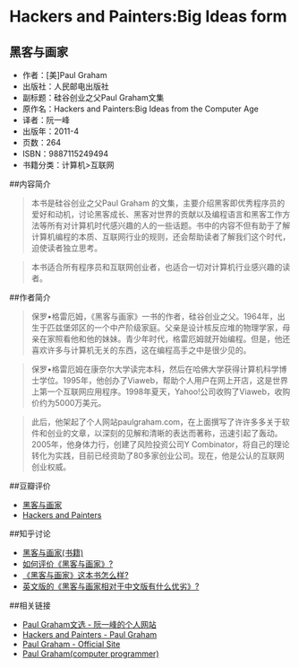 Hackers and Painters:Big Ideas form
==========
黑客与画家
----------


- 作者：[美]Paul Graham
- 出版社：人民邮电出版社
- 副标题：硅谷创业之父Paul Graham文集
- 原作名：Hackers and Painters:Big Ideas from the Computer Age
- 译者：阮一峰
- 出版年：2011-4
- 页数：264
- ISBN：9887115249494
- 书籍分类：计算机>互联网

##内容简介
>本书是硅谷创业之父Paul Graham 的文集，主要介绍黑客即优秀程序员的爱好和动机，讨论黑客成长、黑客对世界的贡献以及编程语言和黑客工作方法等所有对计算机时代感兴趣的人的一些话题。书中的内容不但有助于了解计算机编程的本质、互联网行业的规则，还会帮助读者了解我们这个时代，迫使读者独立思考。

>本书适合所有程序员和互联网创业者，也适合一切对计算机行业感兴趣的读者。

##作者简介
>保罗•格雷厄姆，《黑客与画家》一书的作者，硅谷创业之父。1964年，出生于匹兹堡郊区的一个中产阶级家庭。父亲是设计核反应堆的物理学家，母亲在家照看他和他的妹妹。青少年时代，格雷厄姆就开始编程。但是，他还喜欢许多与计算机无关的东西，这在编程高手之中是很少见的。

>保罗•格雷厄姆在康奈尔大学读完本科，然后在哈佛大学获得计算机科学博士学位。1995年，他创办了Viaweb，帮助个人用户在网上开店，这是世界上第一个互联网应用程序。1998年夏天，Yahoo!公司收购了Viaweb，收购价约为5000万美元。

>此后，他架起了个人网站paulgraham.com，在上面撰写了许许多多关于软件和创业的文章，以深刻的见解和清晰的表达而著称，迅速引起了轰动。2005年，他身体力行，创建了风险投资公司Y Combinator，将自己的理论转化为实践，目前已经资助了80多家创业公司。现在，他是公认的互联网创业权威。


##豆瓣评价
- [黑客与画家](http://book.douban.com/subject/6021440/?from=tag)
- [Hackers and Painters](http://book.douban.com/subject/1395495/)

##知乎讨论
- [黑客与画家(书籍)](https://www.zhihu.com/topic/19610491)
- [如何评价《黑客与画家》?](https://www.zhihu.com/question/20524485)
- [《黑客与画家》这本书怎么样?](https://www.zhihu.com/question/19651645)
- [英文版的《黑客与画家相对于中文版有什么优劣》?](https://www.zhihu.com/question/19838321)

##相关链接
- [Paul Graham文选 - 阮一峰的个人网站](http://www.ruanyifeng.com/docs/pg/)
- [Hackers and Painters - Paul Graham](http://www.paulgraham.com/hp.html)
- [Paul Graham - Official Site](http://paulgraham.com/)
- [Paul Graham(computer programmer)](https://en.wikipedia.org/wiki/Paul_Graham_%28computer_programmer%29)



